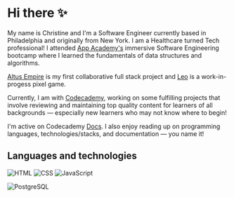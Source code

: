 # Hi there ✨ 

My name is Christine and I'm a Software Engineer currently based in Philadelphia and originally from New York. I am a Healthcare turned Tech professional! I attended [App Academy's](https://www.appacademy.io/) immersive Software Engineering bootcamp where I learned the fundamentals of data structures and algorithms. 

[Altus Empire](https://github.com/yangc95/altus-empire?organization=yangc95&organization=yangc95) is my first collaborative full stack project and [Leo](https://github.com/yangc95/Leo) is a work-in-progess pixel game.

Currently, I am with [Codecademy](https://www.codecademy.com/), working on some fulfilling projects that involve reviewing and maintaining top quality content for learners of all backgrounds ⁠— especially new learners who may not know where to begin!

I'm active on Codecademy [Docs](https://github.com/Codecademy/docs). I also enjoy reading up on programming languages, technologies/stacks, and documentation ⁠— you name it!

## Languages and technologies


![HTML](https://img.shields.io/badge/Language-HTML-informational?style=flat&logo=<LOGO_NAME>&logoColor=F3F1F5&color=F0D9FF)
![CSS](https://img.shields.io/badge/Language-CSS-informational?style=flat&logo=<LOGO_NAME>&logoColor=F3F1F5&color=F0D9FF)
![JavaScript](https://img.shields.io/badge/Language-JavaScript-informational?style=flat&logo=<LOGO_NAME>&logoColor=F3F1F5&color=F0D9FF)

![PostgreSQL](https://img.shields.io/badge/Tools-PostgreSQL-informational?style=flat&logo=<LOGO_NAME>&logoColor=F3F1F5&color=F0D9FF)

<!-- ![Bash](https://img.shields.io/badge/<WORD_ON_LEFT>-<WORD_ON_RIGHT>-informational?style=flat&logo=<LOGO_NAME>&logoColor=white&color=2bbc8a) -->


<!--
**yangc95/yangc95** is a ✨ _special_ ✨ repository because its `README.md` (this file) appears on your GitHub profile.

Here are some ideas to get you started:

- 🔭 I’m currently working on ...
- 🌱 I’m currently learning ...
- 👯 I’m looking to collaborate on ...
- 🤔 I’m looking for help with ...
- 💬 Ask me about ...
- 📫 How to reach me: ...
- 😄 Pronouns: ...
- ⚡ Fun fact: ...

Languages and technologies label template

![](https://img.shields.io/badge/<WORD_ON_LEFT>-<WORD_ON_RIGHT>-informational?style=flat&logo=<LOGO_NAME>&logoColor=white&color=2bbc8a)

Github stats

<img align="center" src="https://github-readme-stats.vercel.app/api/<CARD_TYPE>/?username=<USERNAME>&theme=<THEME_NAME>" />

Software Engineer -- React | Redux | Ruby | SASS | MongoDB | PostgreSQL | Node | Rails | Express | Git
-->
